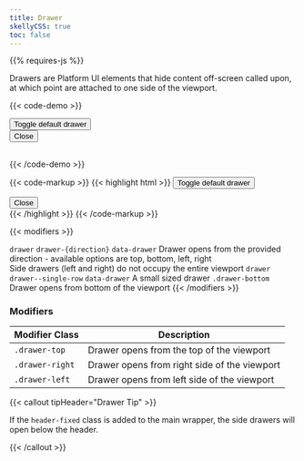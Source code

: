 ```yaml
---
title: Drawer
skellyCSS: true
toc: false
---
```

<div class="mb-4">
{{% requires-js %}}
</div>

Drawers are Platform UI elements that hide content off-screen called upon, at which point are attached to one side of the viewport.

{{< code-demo >}}
<div class="block-container mt-3">
  <button class="button drawer__open" data-drawer="default">
    Toggle default drawer
  </button>
</div>
<div id="default" class="drawer drawer--closed">
  <div class="drawer__inner">
   <div class="drawer__content">
      <div class="flex flex--justify-end mb-3">
        <button class="button drawer__close" data-drawer="default">
          Close 
          <i class="pi-times" aria-hidden="true"></i>
        </button>
      </div>
      <h2 class="skeleton skeleton--lg"></h2>
      <p class="skeleton" data-lines="5"></p>
      <p class="skeleton" data-lines="3"></p>
      <p class="skeleton" data-lines="6"></p>
    </div>
  </div>
</div>
{{< /code-demo >}}

{{< code-markup >}}
{{< highlight html >}}
<button class="button drawer__open" data-drawer="default">
  Toggle default drawer
</button>
<!-- Default Drawer -->
<div class="drawer drawer--closed">
  <div class="drawer__inner">
    <div class="drawer__header">
      <button class="button drawer__close" data-drawer="default">
        Close 
        <i class="pi-times" aria-hidden="true"></i>
      </button>
      <!-- Drawer header goes here! -->
    </div>
    <div class="drawer__content">
      <!-- Drawer content goes here! -->
    </div>
  </div>
</div>
{{< /highlight >}}
{{< /code-markup >}}

{{< modifiers >}}
<tr>
  <td data-label="Base">
    <code>drawer</code>
  </td>
  <td data-label="Modifier">
    <code>drawer-{direction}</code>
  </td>
  <td data-label="Secondary Modifier">
    <i class="pi-ban" aria-hidden="true"></i>
  </td>
  <td data-label="Data Attribute">
    <code>data-drawer</code>
  </td>
  <td data-label="Behavior">
    Drawer opens from the provided direction - available options are top, bottom, left, right
    <br>
    Side drawers (left and right) do not occupy the entire viewport
  </td>
</tr>
<tr>
  <td data-label="Base">
    <code>drawer</code>
  </td>
  <td data-label="Modifier">
    <code>drawer--single-row</code>
  </td>
  <td data-label="Secondary Modifier">
    <i class="pi-ban" aria-hidden="true"></i>
  </td>
  <td data-label="Data Attribute">
    <code>data-drawer</code>
  </td>
  <td data-label="Behavior">
    A small sized drawer
  </td>
</tr>
<tr>
  <td data-label="Modifier Class"><code>.drawer-bottom</code></td>
  <td data-label="Description">Drawer opens from bottom of the viewport</td>
</tr>
{{< /modifiers >}}

<section class="mb-4">
  <h3>Modifiers</h3>
  <table borders="1" class="table modifiers table--no-hover">
    <thead>
      <tr>
        <th>Modifier Class</th>
        <th>Description</th>
      </tr>
    </thead>
    <tbody>
      <tr>
        <td data-label="Modifier Class"><code>.drawer-top</code></td>
        <td data-label="Description">Drawer opens from the top of the viewport</td>
      </tr>
      <tr>
        <td data-label="Modifier Class"><code>.drawer-right</code></td>
        <td data-label="Description">Drawer opens from right side of the viewport</td>
      </tr>
      <tr>
        <td data-label="Modifier Class"><code>.drawer-left</code></td>
        <td data-label="Description">Drawer opens from left side of the viewport</td>
      </tr>
    </tbody>
  </table>
</section>

{{< callout tipHeader="Drawer Tip" >}}
  <p>If the <code>header-fixed</code> class is added to the main wrapper, the side drawers will open below the header.</p>
{{< /callout >}}